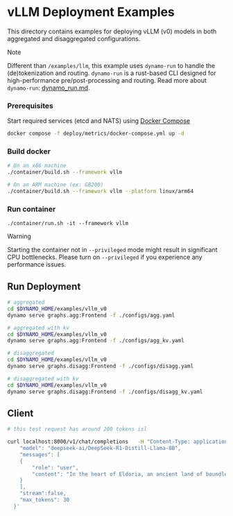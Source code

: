 <!--
SPDX-FileCopyrightText: Copyright (c) 2025 NVIDIA CORPORATION & AFFILIATES. All rights reserved.
SPDX-License-Identifier: Apache-2.0

Licensed under the Apache License, Version 2.0 (the "License");
you may not use this file except in compliance with the License.
You may obtain a copy of the License at

http://www.apache.org/licenses/LICENSE-2.0

Unless required by applicable law or agreed to in writing, software
distributed under the License is distributed on an "AS IS" BASIS,
WITHOUT WARRANTIES OR CONDITIONS OF ANY KIND, either express or implied.
See the License for the specific language governing permissions and
limitations under the License.
-->

# vLLM Deployment Examples

This directory contains examples for deploying vLLM (v0) models in both aggregated and disaggregated configurations.

> [!NOTE]
> Different than `/examples/llm`, this example uses `dynamo-run` to handle the (de)tokenization and routing. `dynamo-run` is a rust-based CLI designed for high-performance pre/post-processing and routing. Read more about `dynamo-run`: [dynamo_run.md](../docs/guides/dynamo_run.md).

### Prerequisites

Start required services (etcd and NATS) using [Docker Compose](../../deploy/metrics/docker-compose.yml)
```bash
docker compose -f deploy/metrics/docker-compose.yml up -d
```

### Build docker

```bash
# On an x86 machine
./container/build.sh --framework vllm

# On an ARM machine (ex: GB200)
./container/build.sh --framework vllm --platform linux/arm64
```

### Run container

```
./container/run.sh -it --framework vllm
```

> [!WARNING]
> Starting the container not in `--privileged` mode might result in significant CPU bottlenecks. Please turn on `--privileged` if you experience any performance issues.

## Run Deployment

```bash
# aggregated
cd $DYNAMO_HOME/examples/vllm_v0
dynamo serve graphs.agg:Frontend -f ./configs/agg.yaml

# aggregated with kv
cd $DYNAMO_HOME/examples/vllm_v0
dynamo serve graphs.agg:Frontend -f ./configs/agg_kv.yaml

# disaggregated
cd $DYNAMO_HOME/examples/vllm_v0
dynamo serve graphs.disagg:Frontend -f ./configs/disagg.yaml

# disaggregated with kv
cd $DYNAMO_HOME/examples/vllm_v0
dynamo serve graphs.disagg:Frontend -f ./configs/disagg_kv.yaml
```

## Client

```bash
# this test request has around 200 tokens isl

curl localhost:8000/v1/chat/completions   -H "Content-Type: application/json"   -d '{
    "model": "deepseek-ai/DeepSeek-R1-Distill-Llama-8B",
    "messages": [
    {
        "role": "user",
        "content": "In the heart of Eldoria, an ancient land of boundless magic and mysterious creatures, lies the long-forgotten city of Aeloria. Once a beacon of knowledge and power, Aeloria was buried beneath the shifting sands of time, lost to the world for centuries. You are an intrepid explorer, known for your unparalleled curiosity and courage, who has stumbled upon an ancient map hinting at ests that Aeloria holds a secret so profound that it has the potential to reshape the very fabric of reality. Your journey will take you through treacherous deserts, enchanted forests, and across perilous mountain ranges. Your Task: Character Background: Develop a detailed background for your character. Describe their motivations for seeking out Aeloria, their skills and weaknesses, and any personal connections to the ancient city or its legends. Are they driven by a quest for knowledge, a search for lost familt clue is hidden."
    }
    ],
    "stream":false,
    "max_tokens": 30
  }'

```